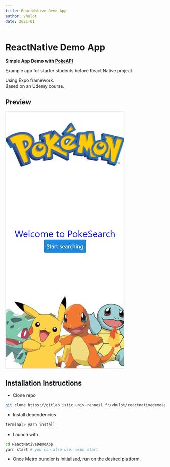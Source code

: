 ```yaml
---
title: ReactNative Demo App
author: vhulot
date: 2021-01
---
```


# ReactNative Demo App

**Simple App Demo with [PokeAPI](https://pokeapi.co/)**

Example app for starter students before React Native project.  

Using Expo framework.  
Based on an Udemy course.

## Preview
![alt-text](gif/preview.gif "App preview")


## Installation Instructions

- Clone repo

```sh
git clone https://gitlab.istic.univ-rennes1.fr/vhulot/reactnativedemoapp.git
```

- Install dependencies

```sh
terminal> yarn install
```

- Launch with

```sh
cd ReactNativeDemoApp
yarn start # you can also use: expo start
```

- Once Metro bundler is initialised, run on the desired platform. 